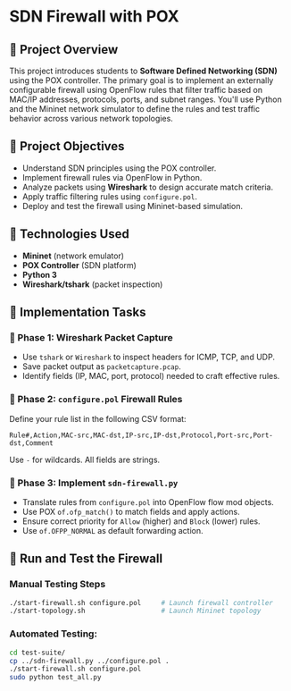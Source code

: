 
# SDN Firewall with POX

## 📘 Project Overview

This project introduces students to **Software Defined Networking (SDN)** using the POX controller. The primary goal is to implement an externally configurable firewall using OpenFlow rules that filter traffic based on MAC/IP addresses, protocols, ports, and subnet ranges. You'll use Python and the Mininet network simulator to define the rules and test traffic behavior across various network topologies.

## 🎯 Project Objectives

- Understand SDN principles using the POX controller.
- Implement firewall rules via OpenFlow in Python.
- Analyze packets using **Wireshark** to design accurate match criteria.
- Apply traffic filtering rules using `configure.pol`.
- Deploy and test the firewall using Mininet-based simulation.

## 🧰 Technologies Used

- **Mininet** (network emulator)
- **POX Controller** (SDN platform)
- **Python 3**
- **Wireshark/tshark** (packet inspection)


## 🧩 Implementation Tasks

### 🔹 Phase 1: Wireshark Packet Capture

- Use `tshark` or `Wireshark` to inspect headers for ICMP, TCP, and UDP.
- Save packet output as `packetcapture.pcap`.
- Identify fields (IP, MAC, port, protocol) needed to craft effective rules.

### 🔹 Phase 2: `configure.pol` Firewall Rules

Define your rule list in the following CSV format:

```
Rule#,Action,MAC-src,MAC-dst,IP-src,IP-dst,Protocol,Port-src,Port-dst,Comment
```

Use `-` for wildcards. All fields are strings.

### 🔹 Phase 3: Implement `sdn-firewall.py`

- Translate rules from `configure.pol` into OpenFlow flow mod objects.
- Use POX `of.ofp_match()` to match fields and apply actions.
- Ensure correct priority for `Allow` (higher) and `Block` (lower) rules.
- Use `of.OFPP_NORMAL` as default forwarding action.

## 🚦 Run and Test the Firewall

### Manual Testing Steps

```bash
./start-firewall.sh configure.pol     # Launch firewall controller
./start-topology.sh                   # Launch Mininet topology
```

### Automated Testing:
```bash
cd test-suite/
cp ../sdn-firewall.py ../configure.pol .
./start-firewall.sh configure.pol
sudo python test_all.py
```
